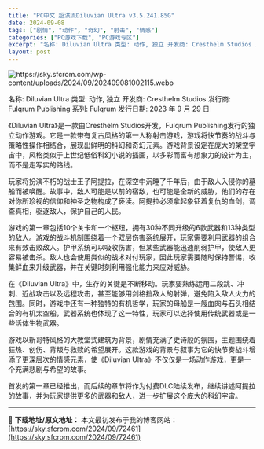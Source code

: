 ```yaml
---
title: "PC中文 超洪流Diluvian Ultra v3.5.241.85G"
date: 2024-09-08
tags: ["剧情", "动作", "奇幻", "射击", "情感"]
categories: ["PC游戏下载", "PC游戏专区"]
excerpt: "名称: Diluvian Ultra 类型: 动作, 独立 开发商: Cresthelm Studios 发行商: Fulqrum Publishing 系列: Fulqrum 发行日期: 2023 年 9 月 29 日 《Diluvian Ultra》是一款由Cresthelm Studios开发&hellip;"
layout: post
---
```


<img class="aligncenter" src="https://sky.sfcrom.com/wp-content/uploads/2024/09/202409081002115.webp" alt="https://sky.sfcrom.com/wp-content/uploads/2024/09/202409081002115.webp" />

名称: Diluvian Ultra
类型: 动作, 独立
开发商: Cresthelm Studios
发行商: Fulqrum Publishing
系列: Fulqrum
发行日期: 2023 年 9 月 29 日

《Diluvian Ultra》是一款由Cresthelm Studios开发，Fulqrum Publishing发行的独立动作游戏。它是一款带有复古风格的第一人称射击游戏，游戏将快节奏的战斗与策略性操作相结合，展现出鲜明的科幻和奇幻元素。游戏背景设定在庞大的架空宇宙中，风格类似于上世纪低俗科幻小说的插画，以多彩而富有想象力的设计为主，而不是走写实的路线。

玩家将扮演不朽的战士王子阿提拉，在深空中沉睡了千年后，由于敌人入侵你的墓船而被唤醒。故事中，敌人可能是以前的宿敌，也可能是全新的威胁，他们的存在对你所珍视的信仰和神圣之物构成了亵渎。阿提拉必须拿起象征着复仇的血剑，调查真相，驱逐敌人，保护自己的人民。

游戏的第一章包括10个关卡和一个枢纽，拥有30种不同升级的6款武器和13种类型的敌人。游戏的战斗机制围绕着一个双层伤害系统展开，玩家需要利用武器的组合来有效击败敌人。护甲系统可以吸收伤害，但某些武器能迅速削弱护甲，使敌人更容易被击杀。敌人也会使用类似的战术对付玩家，因此玩家需要随时保持警惕，收集鲜血来升级武器，并在关键时刻利用强化能力来应对威胁。

在《Diluvian Ultra》中，生存的关键是不断移动。玩家要熟练运用二段跳、冲刺、近战攻击以及远程攻击，甚至能够用剑格挡敌人的射弹，避免陷入敌人火力的包围。同时，游戏中还有一种独特的有机哲学，玩家的母船是一艘血肉与石头相结合的有机太空船，武器系统也体现了这一特性，玩家可以选择使用传统武器或是一些活体生物武器。

游戏以新哥特风格的大教堂式建筑为背景，剧情充满了史诗般的氛围，主题围绕着狂热、创伤、背叛与救赎的希望展开。这款游戏的背景与叙事为它的快节奏战斗增添了更深层次的情感元素，使《Diluvian Ultra》不仅仅是一场动作游戏，更是一个充满悲剧与希望的故事。

首发的第一章已经推出，而后续的章节将作为付费DLC陆续发布，继续讲述阿提拉的故事，并为玩家提供更多的武器和敌人，进一步扩展这个庞大的科幻宇宙。

---
📖 **下载地址/原文地址：** 本文最初发布于我的博客网站：[https://sky.sfcrom.com/2024/09/72461](https://sky.sfcrom.com/2024/09/72461)
